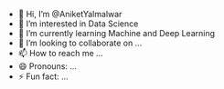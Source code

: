- 👋 Hi, I’m @AniketYalmalwar
- 👀 I’m interested in Data Science
- 🌱 I’m currently learning Machine and Deep Learning
- 💞️ I’m looking to collaborate on ...
- 📫 How to reach me ...
- 😄 Pronouns: ...
- ⚡ Fun fact: ...

<!---
AniketYalmalwar/AniketYalmalwar is a ✨ special ✨ repository because its `README.md` (this file) appears on your GitHub profile.
You can click the Preview link to take a look at your changes.
--->
